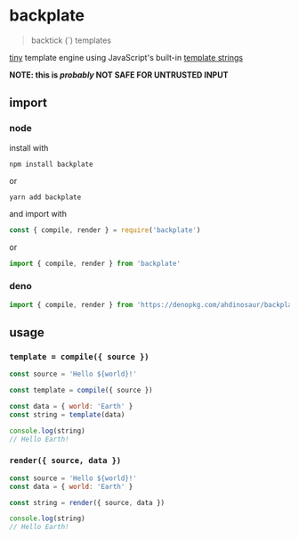 # backplate

> backtick (\`) templates

[tiny](./src/mod.ts) template engine using JavaScript's built-in [template strings](https://developer.mozilla.org/en-US/docs/Web/JavaScript/Reference/Template_literals)

**NOTE: this is _probably_ NOT SAFE FOR UNTRUSTED INPUT**

## import

### node

install with

```shell
npm install backplate
```

or

```shell
yarn add backplate
```

and import with

```js
const { compile, render } = require('backplate')
```

or

```js
import { compile, render } from 'backplate'
```

### deno

```js
import { compile, render } from 'https://denopkg.com/ahdinosaur/backplate@main/src/mod.ts'
```

## usage

### `template = compile({ source })`

```js
const source = 'Hello ${world}!'

const template = compile({ source })

const data = { world: 'Earth' }
const string = template(data)

console.log(string)
// Hello Earth!
```

### `render({ source, data })`

```js
const source = 'Hello ${world}!'
const data = { world: 'Earth' }

const string = render({ source, data })

console.log(string)
// Hello Earth!
```
